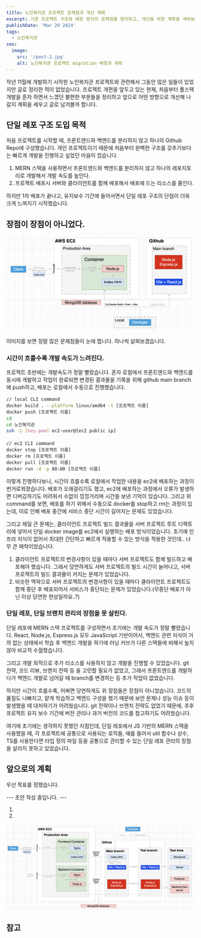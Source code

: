 ```yaml
---
title: 노인복지관 프로젝트 문제점과 개선 계획
excerpt: 기존 프로젝트 구조와 배포 방식의 문제점을 정리하고, 개선을 위한 계획을 세워보겠습니다.
publishDate: 'Mar 29 2024'
tags:
  - 노인복지관
seo:
  image:
    src: '/post-2.jpg'
    alt: 노인복지관 프로젝트 migration 배경과 계획
---
```


작년 11월에 개발하기 시작한 노인복지관 프로젝트와 관련해서 그동안 많은 일들이 있었지만 글로 정리한 적이 없었습니다. 프로젝트 개편을 앞두고 있는 현재, 처음부터 풀스택 개발을 혼자 하면서 느꼈던 불편한 부분들을 정리하고 앞으로 어떤 방향으로 개선해 나갈지 계획을 세우고 글로 남겨볼까 합니다.

## 단일 레포 구조 도입 목적

처음 프로젝트를 시작할 때, 프론트엔드와 백엔드를 분리하지 않고 하나의 Github Repo에 구성했습니다. 개인 프로젝트이기 때문에 처음부터 완벽한 구조를 갖추기보다는 빠르게 개발을 진행하고 싶었던 마음이 컸습니다.

1.  MERN 스택을 사용하면서 프론트엔드와 백엔드를 분리하지 않고 하나의 레포지토리로 개발해서 개발 속도를 높인다.
2.  프로젝트 배포시 서버와 클라이언트를 함께 배포해서 배포에 드는 리소스를 줄인다.

하지만 1차 배포가 끝나고, 유지보수 기간에 들어서면서 단일 레포 구조의 단점이 더욱 크게 느껴지기 시작했습니다.

## 장점이 장점이 아니었다.

<img width="790" alt="노인복지관 기존 구조" src="../../../public/노인복지관 기존 구조.png">

이미지를 보면 정말 많은 문제점들이 눈에 띕니다. 하나씩 살펴보겠습니다.

### 시간이 흐를수록 개발 속도가 느려진다.

프로젝트 초반에는 개발속도가 정말 빨랐습니다. 혼자 로컬에서 프론트엔드와 백엔드를 동시에 개발하고 작업이 완료되면 변경된 결과물을 기록을 위해 github main branch에 push하고, 배포는 로컬에서 수동으로 진행했습니다.

```bash
// local CLI command
docker build . --platform linux/amd64 -t [프로젝트 이름]
docker push [프로젝트 이름]
cd
cd 노인복지관
ssh -i [key.pem] ec2-user@[ec2 public ip]

// ec2 CLI command
docker stop [프로젝트 이름]
docker rm [프로젝트 이름]
docker pull [프로젝트 이름]
docker run -d -p 80:80 [프로젝트 이름]
```

이렇게 진행하다보니, 시간이 흐를수록 로컬에서 작업한 내용을 ec2에 배포하는 과정이 번거로워졌습니다. 배포가 오래걸리기도 했고, ec2에 배포하는 과정에서 오류가 발생하면 디버깅하기도 어려워서 수없이 낑낑거리며 시간을 보낸 기억이 있습니다. 그리고 위 command를 보면, 배포를 하기 위해서 수동으로 docker를 stop하고 rm는 과정이 있는데, 이로 인해 배포 중간에 서비스 중단 시간이 길어지는 문제도 있었습니다.

그리고 제일 큰 문제는, 클라이언트 프로젝트 빌드 결과물을 서버 프로젝트 루트 디렉토리에 넣어서 단일 docker image를 ec2에서 실행하는 배포 방식이었습니다. 초기에 인프라 지식이 없어서 최대한 간단하고 빠르게 적용할 수 있는 방식을 적용한 것인데.. 너무 큰 패착이었습니다.

1. 클라이언트 프로젝트의 변경사항이 있을 때마다 서버 프로젝트도 함께 빌드하고 배포해야 했습니다. 그래서 당연하게도 서버 프로젝트의 빌드 시간이 늘어나고, 서버 프로젝트의 빌드 결과물이 커지는 문제가 있었습니다.
2. 비슷한 맥락으로 서버 프로젝트의 변경사항이 있을 때마다 클라이언트 프로젝트도 함께 중단 후 배포되어서 서비스가 중단되는 문제가 있었습니다.(무중단 배포가 아닌 이상 당연한 현상일까요..?)

### 단일 레포, 단일 브랜치 관리의 장점을 못 살린다.

단일 레포에 MERN 스택 프로젝트를 구성하면서 초기에는 개발 속도가 정말 빨랐습니다. React, Node.js, Express.js 모두 JavaScript 기반이어서, 백엔드 관련 지식이 거의 없는 상태에서 학습 후 백엔드 개발을 하기에 러닝 커브가 다른 스택들에 비해서 높지 않아 비교적 수월했습니다.

그리고 개발 외적으로 추가 리소스를 사용하지 않고 개발을 진행할 수 있었습니다. git 전략, 코드 리뷰, 브랜치 전략 등 을 고민할 필요가 없었고, 그래서 프론트엔드를 개발하다가 백엔드 개발로 넘어갈 때 branch를 변경하는 등 추가 작업이 없었습니다.

하지만 시간이 흐를수록, 어쩌면 당연하게도 위 장점들은 장점이 아니었습니다. 코드의 품질도 나빠지고, 얕게 학습하고 백엔드 구성을 했기 때문에 보안 문제나 성능 이슈 등이 발생했을 때 대처하기가 어려웠습니다. git 전략이나 브랜치 전략도 없었기 때문에, 추후 프로젝트 유지 보수 기간에 버전 관리나 과거 버전의 코드를 참고하기도 어려웠습니다.

여기에 초기에는 생각하지 못했던 지점인데, 단일 레포에서 JS 기반의 MERN 스택을 사용했을 때, 각 프로젝트에 공통으로 사용되는 로직들, 예를 들어서 util 함수나 상수, TS를 사용한다면 타입 정의 파일 등을 공통으로 관리할 수 있는 단일 레포 관리의 장점을 살리지 못하고 있었습니다.

## 앞으로의 계획

우선 목표를 정했습니다.

--- 초안 작성 중입니다. ---

1.
2.

<img width="790" alt="노인복지관 기존 구조" src="../../../public/노인복지관 예상 구조.png">

## 참고
